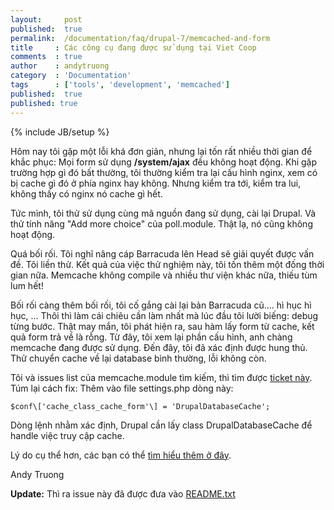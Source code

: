 ```yaml
---
layout:     post
published:  true
permalink:  /documentation/faq/drupal-7/memcached-and-form
title     : Các công cụ đang được sử dụng tại Viet Coop
comments  : true
author    : andytruong
category  : 'Documentation'
tags      : ['tools', 'development', 'memcached']
published:  true
published: true
---
```


{% include JB/setup %}

Hôm nay tôi gặp một lỗi khá đơn giản, nhưng lại tốn rất nhiều thời gian để khắc phục: Mọi form sử dụng __/system/ajax__ đều không hoạt động. Khi gặp trường hợp gì đó bất thường, tôi thường kiểm tra lại cấu hình nginx, xem có bị cache gì đó ở phía nginx hay không. Nhưng kiểm tra tới, kiểm tra lui, không thấy có nginx nó cache gì hết.

Tức mình, tôi thử sử dụng cùng mã nguồn đang sử dụng, cài lại Drupal. Và thử tính năng "Add more choice" của poll.module. Thật lạ, nó cũng không hoạt động.

Quá bối rối. Tôi nghĩ nâng cáp Barracuda lên Head sẽ giải quyết được vấn đề. Tôi liền thử. Kết quả của việc thử nghiệm này, tôi tốn thêm một đống thời gian nữa. Memcache không compile và nhiều thư viện khác nữa, thiếu tùm lum hết!

Bối rối càng thêm bối rối, tôi cố gắng cài lại bản Barracuda cũ.... hì hục hì hục, ... Thôi thì làm cái chiêu cần làm nhất mà lúc đầu tôi lười biếng: debug từng bước. Thật may mắn, tôi phát hiện ra, sau hàm lấy form từ cache, kết quả form trả về là rỗng. Từ đây, tôi xem lại phần cấu hình, anh chàng memcache đang được sử dụng. Đến đây, tôi đã xác định được hung thủ. Thử chuyển cache về lại database bình thường, lỗi không còn.

Tôi và issues list của memcache.module tìm kiếm, thì tìm được [ticket này](http://drupal.org/node/1214536#comment-4748042). Túm lại cách fix: Thêm vào file settings.php dòng này:

    $conf\['cache_class_cache_form'\] = 'DrupalDatabaseCache';

Dòng lệnh nhằm xác định, Drupal cần lấy class DrupalDatabaseCache để handle việc truy cập cache.

Lý do cụ thể hơn, các bạn có thể [tìm hiểu thêm ở đây](http://drupal.org/node/512026).

Andy Truong

__Update:__ Thì ra issue này đã được đưa vào [README.txt](http://drupalcode.org/project/memcache.git/blob/5947cf0d625628b2423237baabe512984114a7a7:/README.txt)